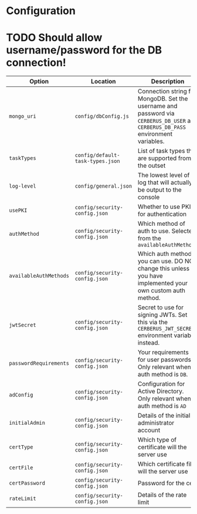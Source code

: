 # Configuration 

# TODO Should allow username/password for the DB connection!
| Option | Location | Description |
|  ---   |    ---   |     ---     |
| `mongo_uri` | `config/dbConfig.js` | Connection string for MongoDB. Set the username and password via `CERBERUS_DB_USER` and `CERBERUS_DB_PASS` environment variables. |
| `taskTypes` | `config/default-task-types.json` | List of task types that are supported from the outset |
| `log-level` | `config/general.json` | The lowest level of log that will actually be output to the console |
| `usePKI` | `config/security-config.json` | Whether to use PKI for authentication |
| `authMethod` | `config/security-config.json` | Which method of auth to use. Selected from the `availableAuthMethods` |
| `availableAuthMethods` | `config/security-config.json` | Which auth methods you can use. DO NOT change this unless you have implemented your own custom auth method. |
| `jwtSecret` | `config/security-config.json` | Secret to use for signing JWTs. Set this via the `CERBERUS_JWT_SECRET` environment variable instead. |
| `passwordRequirements` | `config/security-config.json` | Your requirements for user passwords. Only relevant when auth method is `DB`. |
| `adConfig` | `config/security-config.json` | Configuration for Active Directory. Only relevant when auth method is `AD` |
| `initialAdmin` | `config/security-config.json` | Details of the initial administrator account |
| `certType` | `config/security-config.json` | Which type of certificate will the server use |
| `certFile` | `config/security-config.json` | Which certificate file will the server use |
| `certPassword` | `config/security-config.json` | Password for the cert |
| `rateLimit` | `config/security-config.json` | Details of the rate limit |

